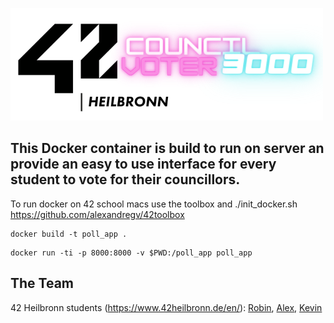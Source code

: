 ![42 Council Voter 3000](logo.png)

## This Docker container is build to run on server an provide an easy to use interface for every student to vote for their councillors.

To run docker on 42 school macs use the toolbox and ./init_docker.sh
https://github.com/alexandregv/42toolbox

```
docker build -t poll_app .
```
```
docker run -ti -p 8000:8000 -v $PWD:/poll_app poll_app
```

## The Team
42 Heilbronn students (https://www.42heilbronn.de/en/):
[Robin](https://github.com/Radel-24), [Alex](https://github.com/42akurz), [Kevin](https://github.com/khirsig)
